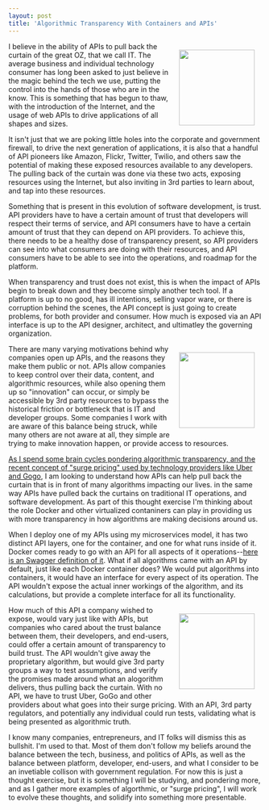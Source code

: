 ```yaml
---
layout: post
title: 'Algorithmic Transparency With Containers and APIs'
---
```

<p><img style="padding: 15px;" src="https://s3.amazonaws.com/kinlane-productions/bw-icons/bw-algorithmic-pricing.png" alt="" width="150" align="right" /></p>
<p>I believe in the ability of APIs to pull back the curtain of the great OZ, that we call IT. The average business and individual technology consumer has long been asked to just believe in the magic behind the tech we use, putting the control into the hands of those who are in the know. This is something that has begun to thaw, with the introduction of the Internet, and the usage of web APIs to drive applications of all shapes and sizes.&nbsp;</p>
<p>It isn't just that we are poking little holes into the corporate and government firewall, to drive the next generation of applications, it is also that a handful of API pioneers like Amazon, Flickr, Twitter, Twilio, and others saw the potential of making these exposed resources available to any developers. The pulling back of the curtain was done via these two acts, exposing resources using the Internet, but also inviting in 3rd parties to learn about, and tap into these resources.</p>
<p>Something that is present in this evolution of software development, is trust. API providers have to have a certain amount of trust that developers will respect their terms of service, and API consumers have to have a certain amount of trust that they can depend on API providers. To achieve this, there needs to be a healthy dose of transparency present, so API providers can see into what consumers are doing with their resources, and API consumers have to be able to see into the operations, and roadmap for the platform.</p>
<p>When transparency and trust does not exist, this is when the impact of APIs begin to break down and they become simply another tech tool. If a platform is up to no good, has ill intentions, selling vapor ware, or there is corruption behind the scenes, the API concept is just going to create problems, for both provider and consumer. How much is exposed via an API interface is up to the API designer, architect, and ultimatley the governing organization.&nbsp;</p>
<p><img style="padding: 15px;" src="https://s3.amazonaws.com/kinlane-productions/bw-icons/bw-shipping-container.png" alt="" width="150" align="right" /></p>
<p>There are many varying motivations behind why companies open up APIs, and the reasons they make them public or not. APIs allow companies to keep control over their data, content, and algorithmic resources, while also opening them up so "innovation" can occur, or simply be accessible by 3rd party resources to bypass the historical friction or bottleneck that is IT and developer groups. Some companies I work with are aware of this balance being struck, while many others are not aware at all, they simple are trying to make innovation happen, or provide access to resources.</p>
<p><a href="http://kinlane.com/blog/">As I spend some brain cycles pondering algorithmic transparency, and the recent concept of "surge pricing" used by technology providers like Uber and Gogo</a>, I am looking to understand how APIs can help pull back the curtain that is in front of many algorithms impacting our lives. in the same way APIs have pulled back the curtains on traditional IT operations, and software development. As part of this thought exercise I'm thinking about the role Docker and other virtualized contaniners can play in providing us with more transparency in how algorithms are making decisions around us.</p>
<p>When I deploy one of my APIs using my microservices model, it has two distinct API layers, one for the container, and one for what runs inside of it. Docker comes ready to go with an API for all aspects of it operations--<a href="http://apievangelist.com/2015/03/17/more-pondering-on-my-own-microservice-definition/">here is an Swagger definition of it</a>. What if all algorithms came with an API by default, just like each Docker container does? We would put algorithms into containers, it would have an interface for every aspect of its operation. The API wouldn't expose the actual inner workings of the algorithm, and its calculations, but provide a complete interface for all its functionality.</p>
<p><img style="padding: 15px;" src="https://s3.amazonaws.com/kinlane-productions/bw-icons/bw-algorithm-flow.png" alt="" width="150" align="right" /></p>
<p>How much of this API a company wished to expose, would vary just like with APIs, but companies who cared about the trust balance between them, their developers, and end-users, could offer a certain amount of transparency to build trust. The API wouldn't give away the proprietary algorithm, but would give 3rd party groups a way to test assumptions, and verify the promises made around what an alogorithm delivers, thus pulling back the curtain. With no API, we have to trust Uber, GoGo and other providers about what goes into their surge pricing. With an API, 3rd party regulators, and potentially any individual could run tests, validating what is being presented as algorithmic truth.&nbsp;</p>
<p>I know many companies, entrepreneurs, and IT folks will dismiss this as bullshit. I'm used to that. Most of them don't follow my beliefs around the balance between the tech, business, and politics of APIs, as well as the balance between platform, developer, end-users, and what I consider to be an invetiable collison with government regulation. For now this is just a thought exercise, but it is something I will be studying, and pondering more, and as I gather more examples of algorthmic, or "surge pricing", I will work to evolve these thoughts, and solidify into something more presentable.</p>